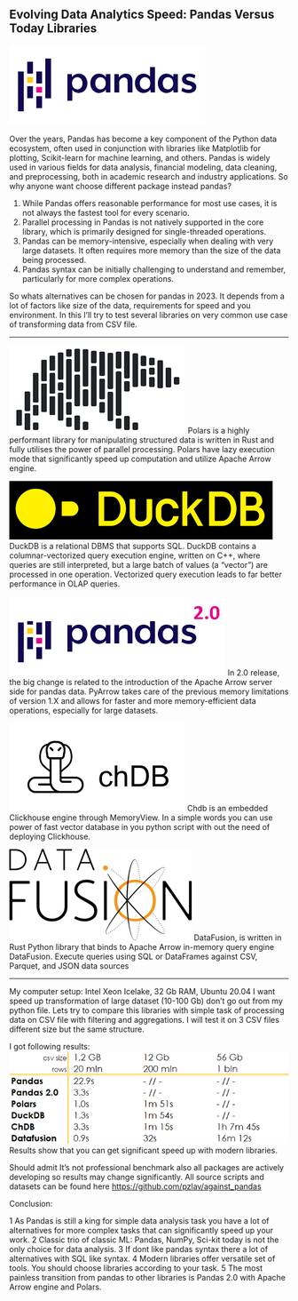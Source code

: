 ## Evolving Data Analytics Speed: Pandas Versus Today Libraries

![Pandas](./img/pandas.png)

Over the years, Pandas has become a key component of the Python data ecosystem, often used in conjunction with libraries like Matplotlib for plotting, Scikit-learn for machine learning, and others. Pandas is widely used in various fields for data analysis, financial modeling, data cleaning, and preprocessing, both in academic research and industry applications. 
So why anyone want choose different package instead pandas?
1.	While Pandas offers reasonable performance for most use cases, it is not always the fastest tool for every scenario.
2.	Parallel processing in Pandas is not natively supported in the core library, which is primarily designed for single-threaded operations.
3.	Pandas can be memory-intensive, especially when dealing with very large datasets. It often requires more memory than the size of the data being processed.
4.	Pandas syntax can be initially challenging to understand and remember, particularly for more complex operations.

So whats alternatives can be chosen for pandas in 2023. It depends from a lot of factors like size of the data, requirements for speed and you environment. In this I’ll try to test several libraries on very common use case of transforming data from CSV file.

 ---
![Polars](./img/polars.png)
Polars is a highly performant library for manipulating structured data is written in Rust and fully utilises the power of parallel processing. Polars have lazy execution mode that significantly speed up computation and utilize Apache Arrow engine.


![DuckDB](./img/duckdb.png)
DuckDB is a relational DBMS that supports SQL. DuckDB contains a columnar-vectorized query execution engine, written on C++, where queries are still interpreted, but a large batch of values (a “vector”) are processed in one operation. Vectorized query execution leads to far better performance in OLAP queries.

![Pandas 2.0](./img/pandas20.png)
In 2.0 release, the big change is related to the introduction of the Apache Arrow server side for pandas data. PyArrow takes care of the previous memory limitations of version 1.X and allows for faster and more memory-efficient data operations, especially for large datasets.

![ChDB](./img/chdb.png)
Chdb is an embedded Clickhouse engine through MemoryView. In a simple words you can use power of fast vector database in you python script with out the need of deploying Clickhouse.

![Datafusion](./img/datafusion.png)
DataFusion, is written in Rust Python library that binds to Apache Arrow in-memory query engine DataFusion. Execute queries using SQL or DataFrames against CSV, Parquet, and JSON data sources

---
My computer setup: Intel Xeon Icelake, 32 Gb RAM, Ubuntu 20.04
I want speed up transformation of large dataset (10-100 Gb) don’t go out from my python file.
Lets try to compare this libraries with simple task of processing data on CSV file with filtering and aggregations. I will test it on 3 CSV files different size but the same structure.

I got following results:
![Time to perform task with CSV file](./img/table1.png)
Results show that you can get significant speed up with modern libraries.

Should admit It’s not professional benchmark also all packages are actively developing so results may change significantly. 
All source scripts and datasets can be found here https://github.com/pzlav/against_pandas


Conclusion:

1 As Pandas is still a king for simple data analysis task you have a lot of alternatives for more complex tasks that can significantly speed up your work.
2 Classic trio of classic ML: Pandas, NumPy, Sci-kit today is not the only choice for data analysis.
3 If dont like pandas syntax there a lot of alternatives with SQL like syntax.
4 Modern libraries offer versatile set of tools. You should choose libraries according to your task.
5 The most painless transition from pandas to other libraries is Pandas 2.0 with Apache Arrow engine and Polars.

